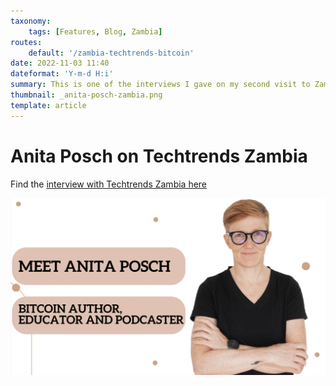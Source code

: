 ```yaml
---
taxonomy:
    tags: [Features, Blog, Zambia]
routes:
    default: '/zambia-techtrends-bitcoin'
date: 2022-11-03 11:40
dateformat: 'Y-m-d H:i'
summary: This is one of the interviews I gave on my second visit to Zambia in October 2022 with Techtrends a news blog focusing on technology. 
thumbnail: _anita-posch-zambia.png
template: article 
---
```


# Anita Posch on Techtrends Zambia

Find the [interview with Techtrends Zambia here](https://www.techtrends.co.zm/meet-anita-posch-bitcoin-author-educator-and-podcaster/)

[![](_anita-posch-zambia.png)](https://www.techtrends.co.zm/meet-anita-posch-bitcoin-author-educator-and-podcaster/)